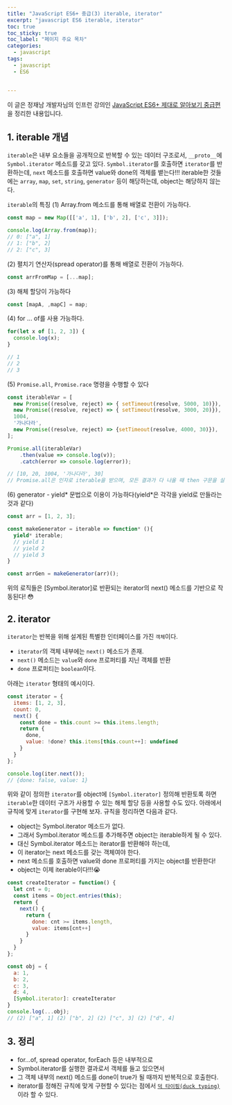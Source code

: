 ```yaml
---
title: "JavaScript ES6+ 중급(3) iterable, iterator"
excerpt: "javascript ES6 iterable, iterator"
toc: true
toc_sticky: true
toc_label: "페이지 주요 목차"
categories:
  - javascript
tags:
  - javascript
  - ES6


---
```


 이 글은 정재남 개발자님의 인프런 강의인 <a href="https://www.inflearn.com/course/es6-2/dashboard" target="_blank">JavaScript ES6+ 제대로 알아보기 중급편</a>을 정리한 내용입니다.



## 1. iterable 개념

`iterable`은 내부 요소들을 공개적으로 반복할 수 있는 데이터 구조로서, `__proto__`에 `Symbol.iterator` 메소드를 갖고 있다. `Symbol.iterator`를 호출하면 `iterator`를 반환하는데, `next` 메소드를 호출하면 value와 done의 객체를 뱉는다!!! iterable한 것들에는 `array`, `map`, `set`, `string`, `generator` 등이 해당하는데, object는 해당하지 않는다.

`iterable`의 특징
(1) Array.from 메소드를 통해 배열로 전환이 가능하다.



```javascript
const map = new Map([['a', 1], ['b', 2], ['c', 3]]);

console.log(Array.from(map));
// 0: ["a", 1]
// 1: ["b", 2]
// 2: ["c", 3]
```



(2) 펼치기 연산자(spread operator)를 통해 배열로 전환이 가능하다.



```javascript
const arrFromMap = [...map];
```



(3) 해체 할당이 가능하다



```javascript
const [mapA, ,mapC] = map; 
```



(4) for ... of를 사용 가능하다.



```javascript
for(let x of [1, 2, 3]) {
  console.log(x);
}

// 1
// 2
// 3
```



(5) `Promise.all`, `Promise.race` 명령을 수행할 수 있다



```javascript
const iterableVar = [
  new Promise((resolve, reject) => { setTimeout(resolve, 5000, 10)}),
  new Promise((resolve, reject) => { setTimeout(resolve, 3000, 20)}),
  1004,
  '가나다라',
  new Promise((resolve, reject) => {setTimeout(resolve, 4000, 30)}),
];

Promise.all(iterableVar)
	.then(value => console.log(v));
	.catch(error => console.log(error));

// [10, 20, 1004, '가나다라', 30]
// Promise.all은 인자로 iterable을 받으며, 모든 결과가 다 나올 때 then 구문을 실행한다.
```



(6) generator - yield\* 문법으로 이용이 가능하다(yield\*은 각각을 yield로 만들라는 것과 같다)



```javascript
const arr = [1, 2, 3];

const makeGenerator = iterable => function* (){
  yield* iterable;
  // yield 1
  // yield 2
  // yield 3
}

const arrGen = makeGenerator(arr)();
```



위의 로직들은 [Symbol.iterator]로 반환되는 iterator의 next() 메소드를 기반으로 작동된다! 😳



## 2. iterator
`iterator`는 반복을 위해 설계된 특별한 인터페이스를 가진 `객체`이다.
- `iterator`의 객체 내부에는 `next()` 메소드가 존재.
- `next()` 메소드는 `value`와 `done` 프로퍼티를 지닌 객체를 반환
- `done` 프로퍼티는 `boolean`이다.

아래는 `iterator` 형태의 예시이다.



```javascript
const iterator = {
  items: [1, 2, 3],
  count: 0,
  next() {
    const done = this.count >= this.items.length;
    return {
      done,
      value: !done? this.items[this.count++]: undefined
    }
  }
};

console.log(iter.next());
// {done: false, value: 1}
```


위와 같이 정의한 `iterator`를 object에 `[Symbol.iterator]` 정의해 반환토록 하면 `iterable`한 데이터 구조가 사용할 수 있는 해체 할당 등을 사용할 수도 있다. 아래에서 규칙에 맞게 `iterator`를 구현해 보자. 규칙을 정리하면 다음과 같다.

- object는 Symbol.iterator 메소드가 없다.
- 그래서 Symbol.iterator 메소드를 추가해주면 object는 iterable하게 될 수 있다.
- 대신 Symbol.iterator 메소드는 iterator를 반환해야 하는데,
- 이 iterator는 next 메소드를 갖는 객체여야 한다.
- next 메소드를 호출하면 value와 done 프로퍼티를 가지는 object를 반환한다!
- object는 이제 iterable이다!!!😭



```javascript
const createIterator = function() {
  let cnt = 0;
  const items = Object.entries(this);
  return {
    next() {
      return {
        done: cnt >= items.length,
        value: items[cnt++]
      }
    }
  }
};

const obj = {
  a: 1,
  b: 2,
  c: 3,
  d: 4,
  [Symbol.iterator]: createIterator
}
console.log(...obj);
// (2) ["a", 1] (2) ["b", 2] (2) ["c", 3] (2) ["d", 4]
```



## 3. 정리

- for...of, spread operator, forEach 등은 내부적으로
- Symbol.iterator를 실행한 결과로서 객체를 들고 있으면서
- 그 객체 내부의 next() 메소드를 done이 true가 될 때까지 반복적으로 호출한다.
- iterator를 정해진 규칙에 맞게 구현할 수 있다는 점에서 [`덕 타이핑(duck typing)`](https://ko.wikipedia.org/wiki/%EB%8D%95_%ED%83%80%EC%9D%B4%ED%95%91)이라 할 수 있다.